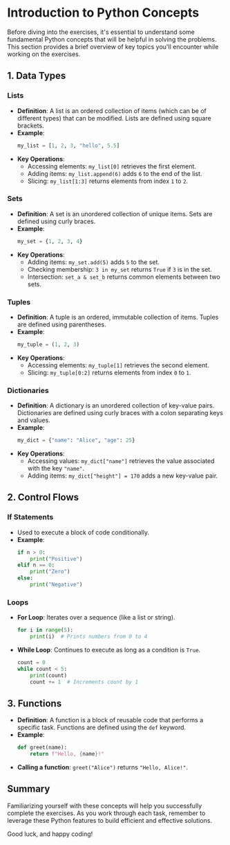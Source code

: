 # Introduction to Python Concepts

Before diving into the exercises, it's essential to understand some fundamental Python concepts that will be helpful in solving the problems. This section provides a brief overview of key topics you'll encounter while working on the exercises.

## 1. Data Types

### Lists

- **Definition**: A list is an ordered collection of items (which can be of different types) that can be modified. Lists are defined using square brackets.
- **Example**:
  ```python
  my_list = [1, 2, 3, "hello", 5.5]
  ```
- **Key Operations**:
  - Accessing elements: `my_list[0]` retrieves the first element.
  - Adding items: `my_list.append(6)` adds `6` to the end of the list.
  - Slicing: `my_list[1:3]` returns elements from index `1` to `2`.

### Sets

- **Definition**: A set is an unordered collection of unique items. Sets are defined using curly braces.
- **Example**:
  ```python
  my_set = {1, 2, 3, 4}
  ```
- **Key Operations**:
  - Adding items: `my_set.add(5)` adds `5` to the set.
  - Checking membership: `3 in my_set` returns `True` if `3` is in the set.
  - Intersection: `set_a & set_b` returns common elements between two sets.

### Tuples

- **Definition**: A tuple is an ordered, immutable collection of items. Tuples are defined using parentheses.
- **Example**:
  ```python
  my_tuple = (1, 2, 3)
  ```
- **Key Operations**:
  - Accessing elements: `my_tuple[1]` retrieves the second element.
  - Slicing: `my_tuple[0:2]` returns elements from index `0` to `1`.

### Dictionaries

- **Definition**: A dictionary is an unordered collection of key-value pairs. Dictionaries are defined using curly braces with a colon separating keys and values.
- **Example**:
  ```python
  my_dict = {"name": "Alice", "age": 25}
  ```
- **Key Operations**:
  - Accessing values: `my_dict["name"]` retrieves the value associated with the key `"name"`.
  - Adding items: `my_dict["height"] = 170` adds a new key-value pair.

## 2. Control Flows

### If Statements

- Used to execute a block of code conditionally.
- **Example**:
  ```python
  if n > 0:
      print("Positive")
  elif n == 0:
      print("Zero")
  else:
      print("Negative")
  ```

### Loops

- **For Loop**: Iterates over a sequence (like a list or string).

  ```python
  for i in range(5):
      print(i)  # Prints numbers from 0 to 4
  ```

- **While Loop**: Continues to execute as long as a condition is `True`.
  ```python
  count = 0
  while count < 5:
      print(count)
      count += 1  # Increments count by 1
  ```

## 3. Functions

- **Definition**: A function is a block of reusable code that performs a specific task. Functions are defined using the `def` keyword.
- **Example**:
  ```python
  def greet(name):
      return f"Hello, {name}!"
  ```
- **Calling a function**: `greet("Alice")` returns `"Hello, Alice!"`.

## Summary

Familiarizing yourself with these concepts will help you successfully complete the exercises. As you work through each task, remember to leverage these Python features to build efficient and effective solutions.

Good luck, and happy coding!